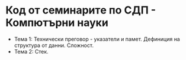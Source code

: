 # Код от семинаритe по СДП - Компютърни науки
* Тема 1: Технически преговор - указатели и памет. Дефиниция на структура от данни. Сложност.
* Тема 2: Стек.